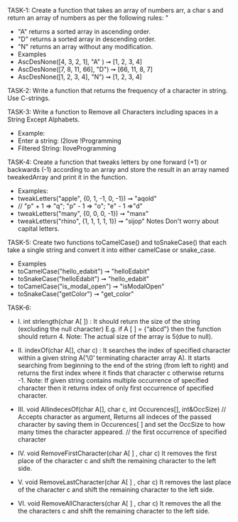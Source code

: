 TASK-1:
Create a function that takes an array of numbers arr, a char s and return an array of
numbers as per the following rules: "
- "A" returns a sorted array in ascending order.
-  "D" returns a sorted array in descending order.
- "N" returns an array without any modification.
- Examples
- AscDesNone([4, 3, 2, 1], "A" ) ➞ [1, 2, 3, 4]
- AscDesNone([7, 8, 11, 66], "D") ➞ [66, 11, 8, 7]
- AscDesNone([1, 2, 3, 4], "N") ➞ [1, 2, 3, 4]

TASK-2:
Write a function that returns the frequency of a character in string. Use C-strings.

TASK-3:
Write a function to Remove all Characters including spaces in a String Except Alphabets.
- Example:
- Enter a string: I2love !Programming
- Filtered String: IloveProgramming

TASK-4:
Create a function that tweaks letters by one forward (+1) or backwards (-1) according to an array and store the result in an array named tweakedArray and print it in the function.
- Examples:
- tweakLetters("apple", {0, 1, -1, 0, -1}) ➞ "aqold"
- // "p" + 1 => "q";  "p" - 1 => "o";  "e" - 1 =>"d"
- tweakLetters("many", {0, 0, 0, -1}) ➞ "manx"
- tweakLetters("rhino", {1, 1, 1, 1, 1}) ➞ "sijop"
Notes
Don't worry about capital letters.

TASK-5:
Create two functions toCamelCase() and toSnakeCase() that each take a single string and
convert it into either camelCase or snake_case.
- Examples
- toCamelCase("hello_edabit") ➞ "helloEdabit"
- toSnakeCase("helloEdabit") ➞ "hello_edabit"
- toCamelCase("is_modal_open") ➞ "isModalOpen"
- toSnakeCase("getColor") ➞ "get_color"

TASK-6:
- I. int strlength(char A[ ]) : It should return the size of the string
(excluding the null character)
E.g. if A [ ] = {“abcd”} then the function should return 4. Note: The actual
size of the array is 5(due to null).

- II. indexOf(char A[], char c) : It searches the index of specified
character within a given string A(‘\0’ terminating character array A). It starts
searching from beginning to the end of the string (from left to right) and
returns the first index where it finds that character c otherwise returns -1.
Note: If given string contains multiple occurrence of specified character
then it returns index of only first occurrence of specified character.

- III. void AllindecesOf(char A[], char c, int Occurences[], int&OccSize)
// Accepts character as argument, Returns all indeces of the passed
character by saving them in Occurences[ ] and set the OccSize to how
many times the character appeared.
// the first occurrence of specified character 

- IV. void RemoveFirstCharacter(char A[ ] , char c)
It removes the first place of the character c and shift the remaining
character to the left side.

- V. void RemoveLastCharacter(char A[ ] , char c)
It removes the last place of the character c and shift the remaining
character to the left side.

- VI. void RemoveAllCharacters(char A[ ] , char c)
It removes the all the the characters c and shift the remaining character to
the left side.

